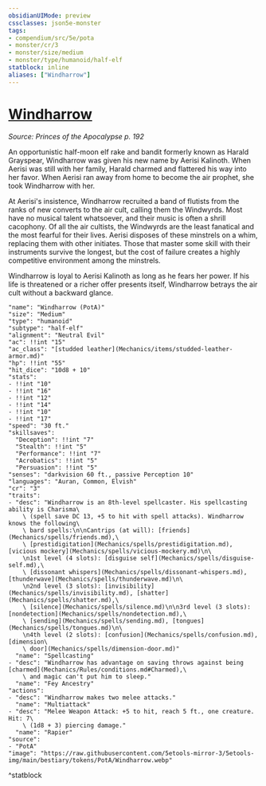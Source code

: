 ```yaml
---
obsidianUIMode: preview
cssclasses: json5e-monster
tags:
- compendium/src/5e/pota
- monster/cr/3
- monster/size/medium
- monster/type/humanoid/half-elf
statblock: inline
aliases: ["Windharrow"]
---
```

# [Windharrow](Mechanics\bestiary\npc/windharrow-pota.md)
*Source: Princes of the Apocalypse p. 192*  

An opportunistic half-moon elf rake and bandit formerly known as Harald Grayspear, Windharrow was given his new name by Aerisi Kalinoth. When Aerisi was still with her family, Harald charmed and flattered his way into her favor. When Aerisi ran away from home to become the air prophet, she took Windharrow with her.

At Aerisi's insistence, Windharrow recruited a band of flutists from the ranks of new converts to the air cult, calling them the Windwyrds. Most have no musical talent whatsoever, and their music is often a shrill cacophony. Of all the air cultists, the Windwyrds are the least fanatical and the most fearful for their lives. Aerisi disposes of these minstrels on a whim, replacing them with other initiates. Those that master some skill with their instruments survive the longest, but the cost of failure creates a highly competitive environment among the minstrels.

Windharrow is loyal to Aerisi Kalinoth as long as he fears her power. If his life is threatened or a richer offer presents itself, Windharrow betrays the air cult without a backward glance.

```statblock
"name": "Windharrow (PotA)"
"size": "Medium"
"type": "humanoid"
"subtype": "half-elf"
"alignment": "Neutral Evil"
"ac": !!int "15"
"ac_class": "[studded leather](Mechanics/items/studded-leather-armor.md)"
"hp": !!int "55"
"hit_dice": "10d8 + 10"
"stats":
- !!int "10"
- !!int "16"
- !!int "12"
- !!int "14"
- !!int "10"
- !!int "17"
"speed": "30 ft."
"skillsaves":
  "Deception": !!int "7"
  "Stealth": !!int "5"
  "Performance": !!int "7"
  "Acrobatics": !!int "5"
  "Persuasion": !!int "5"
"senses": "darkvision 60 ft., passive Perception 10"
"languages": "Auran, Common, Elvish"
"cr": "3"
"traits":
- "desc": "Windharrow is an 8th-level spellcaster. His spellcasting ability is Charisma\
    \ (spell save DC 13, +5 to hit with spell attacks). Windharrow knows the following\
    \ bard spells:\n\nCantrips (at will): [friends](Mechanics/spells/friends.md),\
    \ [prestidigitation](Mechanics/spells/prestidigitation.md), [vicious mockery](Mechanics/spells/vicious-mockery.md)\n\
    \n1st level (4 slots): [disguise self](Mechanics/spells/disguise-self.md),\
    \ [dissonant whispers](Mechanics/spells/dissonant-whispers.md), [thunderwave](Mechanics/spells/thunderwave.md)\n\
    \n2nd level (3 slots): [invisibility](Mechanics/spells/invisibility.md), [shatter](Mechanics/spells/shatter.md),\
    \ [silence](Mechanics/spells/silence.md)\n\n3rd level (3 slots): [nondetection](Mechanics/spells/nondetection.md),\
    \ [sending](Mechanics/spells/sending.md), [tongues](Mechanics/spells/tongues.md)\n\
    \n4th level (2 slots): [confusion](Mechanics/spells/confusion.md), [dimension\
    \ door](Mechanics/spells/dimension-door.md)"
  "name": "Spellcasting"
- "desc": "Windharrow has advantage on saving throws against being [charmed](Mechanics/Rules/conditions.md#Charmed),\
    \ and magic can't put him to sleep."
  "name": "Fey Ancestry"
"actions":
- "desc": "Windharrow makes two melee attacks."
  "name": "Multiattack"
- "desc": "Melee Weapon Attack: +5 to hit, reach 5 ft., one creature. Hit: 7\
    \ (1d8 + 3) piercing damage."
  "name": "Rapier"
"source":
- "PotA"
"image": "https://raw.githubusercontent.com/5etools-mirror-3/5etools-img/main/bestiary/tokens/PotA/Windharrow.webp"
```
^statblock